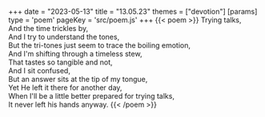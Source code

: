 +++
date = "2023-05-13"
title = "13.05.23"
themes = ["devotion"]
[params]
  type = 'poem'
  pageKey = 'src/poem.js'
+++
{{< poem >}}
Trying talks,  
And the time trickles by,  
And I try to understand the tones,  
But the tri-tones just seem to trace the boiling emotion,  
And I'm shifting through a timeless stew,  
That tastes so tangible and not,  
And I sit confused,  
But an answer sits at the tip of my tongue,  
Yet He left it there for another day,  
When I'll be a little better prepared for trying talks,  
It never left his hands anyway.
{{< /poem >}}